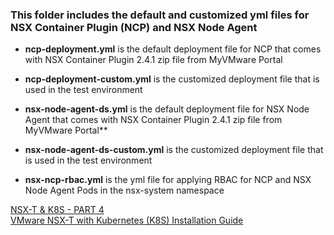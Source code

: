 ### This folder includes the default and customized yml files for NSX Container Plugin (NCP) and NSX Node Agent

* **ncp-deployment.yml** is the default deployment file for NCP that comes with NSX Container Plugin 2.4.1 zip file from MyVMware Portal 
* **ncp-deployment-custom.yml** is the customized deployment file that is used in the test environment

* **nsx-node-agent-ds.yml** is the default deployment file for NSX Node Agent that comes with NSX Container Plugin 2.4.1 zip file from MyVMware Portal** 
* **nsx-node-agent-ds-custom.yml** is the customized deployment file that is used in the test environment

* **nsx-ncp-rbac.yml** is the yml file for applying RBAC for NCP and NSX Node Agent Pods in the nsx-system namespace

[NSX-T & K8S - PART 4](https://github.com/dumlutimuralp/nsx-t-k8s/blob/master/Part%204/README.md)   
[VMware NSX-T with Kubernetes (K8S) Installation Guide](https://github.com/dumlutimuralp/nsx-t-k8s)

